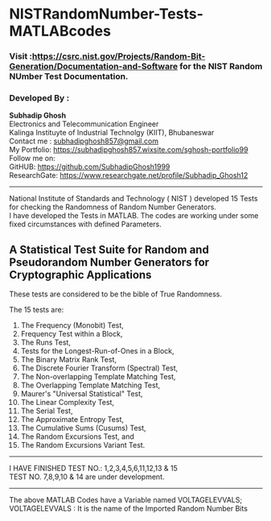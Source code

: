 # NISTRandomNumber-Tests-MATLABcodes

### Visit :https://csrc.nist.gov/Projects/Random-Bit-Generation/Documentation-and-Software for the NIST Random NUmber Test Documentation.

### Developed By :
**Subhadip Ghosh**<br/>
Electronics and Telecommunication Engineer <br/>
Kalinga Instituyte of Industrial Technolgy (KIIT), Bhubaneswar<br/>
Contact me : subhadipghosh857@gmail.com<br/>
My Portfolio: https://subhadipghosh857.wixsite.com/sghosh-portfolio99<br/>
Follow me on:<br/>
GitHUB: https://github.com/SubhadipGhosh1999<br/>
ResearchGate: https://www.researchgate.net/profile/Subhadip_Ghosh12<br/>

-----------------------------------------------------------------------------------------------------

National Institute of Standards and Technology ( NIST ) developed 15 Tests for checking the Randomness of Random Number Generators.<br/> I have developed the Tests in MATLAB. The codes are working under some fixed circumstances with defined Parameters.


A Statistical Test Suite for Random and Pseudorandom Number Generators for Cryptographic Applications
------------------------------------------------------------------------------------------------------
These tests are considered to be the bible of True Randomness.

The 15 tests are:
1. The Frequency (Monobit) Test,
2. Frequency Test within a Block,
3. The Runs Test,
4. Tests for the Longest-Run-of-Ones in a Block,
5. The Binary Matrix Rank Test,
6. The Discrete Fourier Transform (Spectral) Test,
7. The Non-overlapping Template Matching Test,
8. The Overlapping Template Matching Test,
9. Maurer's "Universal Statistical" Test,
10. The Linear Complexity Test,
11. The Serial Test,
12. The Approximate Entropy Test,
13. The Cumulative Sums (Cusums) Test,
14. The Random Excursions Test, and
15. The Random Excursions Variant Test.
------------------------------------------------------------------------------------------------------

I HAVE FINISHED TEST NO.: 1,2,3,4,5,6,11,12,13 & 15<br/>
TEST NO. 7,8,9,10 & 14 are under development.

------------------------------------------------------------------------------------------------------
The above MATLAB Codes have a Variable named VOLTAGELEVVALS;<br/>
VOLTAGELEVVALS : It is the name of the Imported Random Number Bits <br/>

